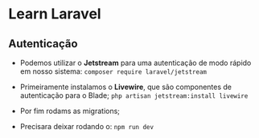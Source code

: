 # Learn Laravel


## Autenticação
- Podemos utilizar o **Jetstream** para uma autenticação de modo rápido em nosso sistema:
	`composer require laravel/jetstream`

- Primeiramente instalamos o **Livewire**, que são componentes de autenticação para o Blade;
	`php artisan jetstream:install livewire` 

- Por fim rodams as migrations;

- Precisara deixar rodando o: `npm run dev`